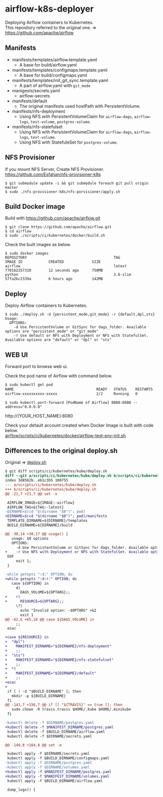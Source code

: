 # airflow-k8s-deployer
Deploying Airflow containers to Kubernetes.  
This repository referred to the original one. => https://github.com/apache/airflow

## Manifests
- manifests/templates/airflow.template.yaml
    - A base for build/airflow.yaml
- manifests/templates/configmaps.template.yaml
    - A base for build/configmaps.yaml
- manifests/templates/init_git_sync.template.yaml
    - A part of airflow.yaml with `git_mode`
- manigests/secrets.yaml
    - airflow-secrets
- manifests/default
    - The original manifests used hostPath with PersistentVolume.
- manifests/nfs-deployment
    - Using NFS with PersistentVolumeClaim for `airflow-dags`, `airflow-logs`, `test-volume`, `postgres-volume`.
- manifests/nfs-statefulset
    - Using NFS with PersistentVolumeClaim for `airflow-dags`, `airflow-logs`, `test-volume`.
    - Using NFS with StatefuleSet for `postgres-volume`.

## NFS Provisioner
If you mount NFS Server, Create NFS Provisioner.  
https://github.com/Esfahan/nfs-provisioner-k8s

```
$ git submodule update -i && git submodule foreach git pull origin master
$ sudo ./nfs-provisioner-k8s/nfs-porvisioner/apply.sh
```

## Build Docker image
Build with https://github.com/apache/airflow.git

```
$ git clone https://github.com/apache/airflow.git
$ cd airflow
$ sudo ./scripts/ci/kubernetes/docker/build.sh
```

Check the built images as below.

```
$ sudo docker images
REPOSITORY                                        TAG                 IMAGE ID            CREATED             SIZE
airflow                                           latest              7701b2257310        12 seconds ago      758MB
python                                            3.6-slim            57fa2bc2339a        6 hours ago         142MB
```

## Deploy
Deploy Airflow containers to Kubernetes.

```
$ sudo ./deploy.sh -d {persistent_mode,git_mode} -r {default,dpl,sts}
Usage:
  OPTIONS:
    -d Use PersistentVolume or GitSync for dags_folder. Available options are "persistent_mode" or "git_mode"
    -r Use default or NFS with Deployment or NFS with StatefulSet. Available options are "default" or "dpl" or "sts"
```

## WEB UI
Forward port to browse web ui.

Check the pod name of Airflow with command below.

```sh
$ sudo kubectl get pod
NAME                                      READY   STATUS    RESTARTS   AGE
airflow-xxxxxxxxxx-xxxxx                  2/2     Running   0          22m
```

```
$ sudo kubectl port-forward [PodName of Airflow] 8080:8080 --address="0.0.0.0"
```

http://{YOUR_HOST_NAME}:8080

Check your default account created when Docker Image is built with code below.  
[airflow/scripts/ci/kubernetes/docker/airflow-test-env-init.sh](https://github.com/apache/airflow/blob/0ac501faa976a3bdc91ad9455c8de83c6b4abdd0/scripts/ci/kubernetes/docker/airflow-test-env-init.sh#L28)

## Differences to the original deploy.sh
Original => [deploy.sh](https://github.com/apache/airflow/blob/f710a0db493f89829849fb17230060f91e3925d2/scripts/ci/kubernetes/kube/deploy.sh)

```diff
$ git diff scripts/ci/kubernetes/kube/deploy.sh
diff --git a/scripts/ci/kubernetes/kube/deploy.sh b/scripts/ci/kubernetes/kube/deploy.sh
index 3d8562b..eb1c3b5 100755
--- a/scripts/ci/kubernetes/kube/deploy.sh
+++ b/scripts/ci/kubernetes/kube/deploy.sh
@@ -21,7 +21,7 @@ set -x

 AIRFLOW_IMAGE=${IMAGE:-airflow}
 AIRFLOW_TAG=${TAG:-latest}
-DIRNAME=$(cd "$(dirname "$0")"; pwd)
+DIRNAME=$(cd "$(dirname "$0")"; pwd)/manifests
 TEMPLATE_DIRNAME=${DIRNAME}/templates
 BUILD_DIRNAME=${DIRNAME}/build

@@ -30,14 +30,17 @@ usage() {
   usage: $0 options
   OPTIONS:
     -d Use PersistentVolume or GitSync for dags_folder. Available options are "persistent_mode" or "git_mode"
+    -r Use NFS with Deployment or NFS with StatefulSet. Available options are "default" or "dpl" or "sts"
 EOF
     exit 1;
 }

-while getopts ":d:" OPTION; do
+while getopts ":d:r:" OPTION; do
   case ${OPTION} in
     d)
       DAGS_VOLUME=${OPTARG};;
+    r)
+      RESOURCE=${OPTARG};;
     \?)
       echo "Invalid option: -$OPTARG" >&2
       exit 1
@@ -62,6 +65,18 @@ case ${DAGS_VOLUME} in
     ;;
 esac

+case ${RESOURCE} in
+  "dpl")
+    MANIFEST_DIRNAME="${DIRNAME}/nfs-deployment"
+    ;;
+  "sts")
+    MANIFEST_DIRNAME="${DIRNAME}/nfs-statefulset"
+    ;;
+  *)
+    MANIFEST_DIRNAME="${DIRNAME}/default"
+    ;;
+esac
+
 if [ ! -d "$BUILD_DIRNAME" ]; then
   mkdir -p ${BUILD_DIRNAME}
 fi
@@ -141,7 +156,7 @@ if [[ "${TRAVIS}" == true ]]; then
   sudo chown -R travis.travis $HOME/.kube $HOME/.minikube
 fi

-kubectl delete -f $DIRNAME/postgres.yaml
+kubectl delete -f $MANIFEST_DIRNAME/postgres.yaml
 kubectl delete -f $BUILD_DIRNAME/airflow.yaml
 kubectl delete -f $DIRNAME/secrets.yaml

@@ -149,8 +164,8 @@ set -e

 kubectl apply -f $DIRNAME/secrets.yaml
 kubectl apply -f $BUILD_DIRNAME/configmaps.yaml
-kubectl apply -f $DIRNAME/postgres.yaml
-kubectl apply -f $DIRNAME/volumes.yaml
+kubectl apply -f $MANIFEST_DIRNAME/postgres.yaml
+kubectl apply -f $MANIFEST_DIRNAME/volumes.yaml
 kubectl apply -f $BUILD_DIRNAME/airflow.yaml

 dump_logs() {
```

